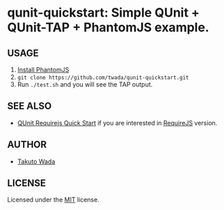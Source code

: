 qunit-quickstart: Simple QUnit + QUnit-TAP + PhantomJS example.
================================

USAGE
---------------------------------------
1. [Install PhantomJS](http://phantomjs.org/download.html)
2. `git clone https://github.com/twada/qunit-quickstart.git`
3. Run `./test.sh` and you will see the TAP output.

SEE ALSO
---------------------------------------
* [QUnit Requirejs Quick Start](https://github.com/elegantcoder/qunit-requirejs-quickstart) if you are interested in [RequireJS](http://requirejs.org) version.

AUTHOR
---------------------------------------
* [Takuto Wada](http://github.com/twada)

LICENSE
---------------------------------------
Licensed under the [MIT](https://raw.github.com/twada/qunit-quickstart/master/MIT-LICENSE.txt) license.

